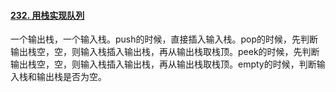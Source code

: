 #### [232. 用栈实现队列](https://leetcode.cn/problems/implement-queue-using-stacks/)

一个输出栈，一个输入栈。push的时候，直接插入输入栈。pop的时候，先判断输出栈空，空，则输入栈插入输出栈，再从输出栈取栈顶。peek的时候，先判断输出栈空，空，则输入栈插入输出栈，再从输出栈取栈顶。empty的时候，判断输入栈和输出栈是否为空。